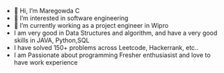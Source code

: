 - 👋 Hi, I’m Maregowda C
- 👀 I’m interested in software engineering
- 🌱 I’m currently working as a project engineer in Wipro
- I am very good in Data Structures and algorithm, and have a very good skills in JAVA, Python,SQL
- I have solved 150+ problems across Leetcode, Hackerrank, etc..
- I am Passionate about programming Fresher enthusiasist and love to have work experience

<!---
Maregowda/Maregowda is a ✨ special ✨ repository because its `README.md` (this file) appears on your GitHub profile.
You can click the Preview link to take a look at your changes.
--->
